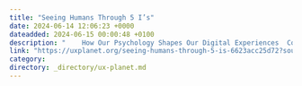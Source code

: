 ```yaml
---
title: "Seeing Humans Through 5 I’s"
date: 2024-06-14 12:06:23 +0000
dateadded: 2024-06-15 00:00:48 +0100
description: "    How Our Psychology Shapes Our Digital Experiences  Continue reading on UX Planet »  "
link: "https://uxplanet.org/seeing-humans-through-5-is-6623acc25d72?source=rss----819cc2aaeee0---4"
category:
directory: _directory/ux-planet.md
---
```

